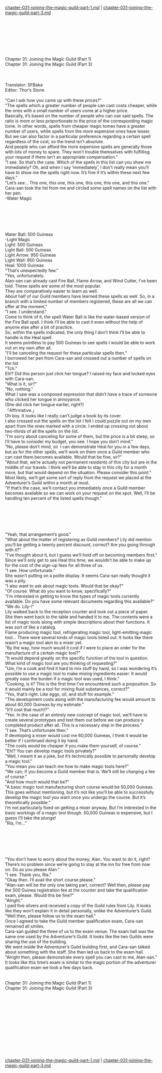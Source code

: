 [chapter-031-joining-the-magic-guild-part-1.md](./chapter-031-joining-the-magic-guild-part-1.md) | [chapter-031-joining-the-magic-guild-part-3.md](./chapter-031-joining-the-magic-guild-part-3.md) <br/>
<br/>
<br/>
<br/>
<br/>
<br/>
<br/>
<br/>
<br/>
Chapter 31: Joining the Magic Guild (Part 1)<br/>
Chapter 31: Joining the Magic Guild (Part 3)<br/>
<br/>
 <br/>
<br/>
 Translator: SFBaka <br/>
 Editor: Thor’s Stone <br/>
<br/>
"Can I ask how you came up with these prices?"<br/>
"The spells which a greater number of people can cast costs cheaper, while the ones with a small number of users come at a higher price.<br/>
Basically, it’s based on the number of people who can use said spells. The ratio is more or less proportionate to the price of the corresponding magic tome. In other words, spells from cheaper magic tomes have a greater number of users, while spells from the more expensive ones have lesser.<br/>
But we can also factor in a particular preference regarding a certain spell regardless of the cost, so the trend isn’t absolute.<br/>
And people who can afford the more expensive spells are generally those with lots of money to spare. They won’t trouble themselves with fulfilling your request if there isn’t an appropriate compensation."<br/>
"I see. So that’s the case. Which of the spells in this list can you show me immediately? Oh, and when I say ‘immediately’, I don’t really mean you’ll have to show me the spells right now. It’s fine if it’s within these next few days."<br/>
"Let’s see… This one, this one, this one, this one, this one, and this one."<br/>
Cara-san took the list from me and circled some spell names on the list with her pen.<br/>
-Water Magic<br/>
<br/>
<br/>
<br/>
<br/>
<br/>
<br/>
Water Ball: 500 Guineas<br/>
-Light Magic<br/>
Light: 500 Guineas<br/>
Light Ball: 500 Guineas<br/>
Light Arrow: 950 Guineas<br/>
Light Wall: 950 Guineas<br/>
Heal: 1000 Guineas<br/>
"That’s unexpectedly few."<br/>
"Yes, unfortunately.<br/>
Alan-san can already cast Fire Ball, Flame Arrow, and Wind Cutter, I’ve been told. These spells are some of the most popular.<br/>
They are comparatively easier to learn as well.<br/>
About half of our Guild members have learned these spells as well. So, in a branch with a limited number of members registered, these are all we can offer at the moment."<br/>
"I see. I understand."<br/>
Come to think of it, the spell Water Ball is like the water-based version of the Fire Ball spell. I think I’ll be able to cast it even without the help of anyone else after a bit of practice.<br/>
So, within the spells indicated, the only thing I don’t think I’ll be able to handle is the Heal spell.<br/>
It seems pointless to pay 500 Guineas to see spells I would be able to work out on my own after all.<br/>
"I’ll be canceling the request for these particular spells then."<br/>
I borrowed her pen from Cara-san and crossed out a number of spells on the list<br/>
"Tch."<br/>
Eh!? Did this person just click her tongue? I raised my face and locked eyes with Cara-san.<br/>
"What is it, sir?"<br/>
"No, nothing."<br/>
What I saw was a composed expression that didn’t have a trace of someone who clicked her tongue in annoyance.<br/>
(She did click her tongue earlier, right?)<br/>
「Affirmative.」<br/>
Oh boy. It looks like I really can’t judge a book by its cover.<br/>
I also crossed out the spells on the list I felt I could puzzle out on my own apart from the ones marked with a circle. I ended up crossing out about two-thirds of all the spells on the list.<br/>
"I’m sorry about canceling for some of them, but the price is a bit steep, so I’ll have to consider my budget, you see. I hope you don’t mind."<br/>
"No, please don’t mind, sir. I can demonstrate Heal for you in a few days, but as for the other spells, we’ll work on them once a Guild member who can cast them becomes available. Would that be fine, sir?"<br/>
"About that, we’re actually not permanent residents of this city but are in the middle of our travels. I think we’ll be able to stay in this city for a month more, but that would depend on the situation. Please consider this point."<br/>
Most likely, we’ll get some sort of reply from the request we placed at the Adventurer’s Guild within a month at most.<br/>
"If that’s the case, we’ll contact you immediately once a Guild member becomes available so we can work on your request on the spot. Well, I’ll be handling ten percent of the listed spells though."<br/>
<br/>
<br/>
<br/>
<br/>
<br/>
<br/>
"Yeah, that arrangement’s good."<br/>
"What about the matter of registering as Guild members? Lily did mention you’ll be getting a twenty percent discount, correct? Are you going through with it?"<br/>
"I’ve thought about it, but I guess we’ll hold off on becoming members first."<br/>
Since we’ll only get to see Heal this time, we wouldn’t be able to make up for the cost of the sign-up fees for all three of us.<br/>
"I see. How unfortunate."<br/>
She wasn’t putting on a polite display. It seems Cara-san really thought it was a pity.<br/>
"I also want to ask about magic tools. Would that be okay?"<br/>
"Of course. What do you want to know, specifically?"<br/>
"I’m interested in getting to know the types of magic tools currently available. Do you have some relevant documents regarding this available?"<br/>
"We do. Lily-!"<br/>
Lily walked back to the reception counter and took out a piece of paper.<br/>
She then went back to the table and handed it to me. The contents were a list of magic tools along with simple descriptions about their functions. It was sort of like a catalog.<br/>
Flame producing magic tool, refrigerating magic tool, light-emitting magic tool… There were several kinds of magic tools listed out. It looks like there wasn’t a magic tool akin to a mixer yet.<br/>
"By the way, how much would it cost if I were to place an order for the manufacture of a certain magic tool?"<br/>
"It would depend greatly on the specific function of the tool in question. What kind of magic tool are you thinking of requesting?"<br/>
"Um, I’m a cook and find it hard to mix stuff by hand, so I was wondering it’s possible to use a magic tool to make mixing ingredients easier. It would greatly ease the burden if a magic tool was used, I think."<br/>
"Cooking, is it? This is the first time I’ve encountered such a proposition. So it would mainly be a tool for mixing fluid substances, correct?"<br/>
"Yes, that’s right. Like eggs, oil, and stuff for example."<br/>
"The development costs along with the manufacturing fee would amount to about 60,000 Guineas by my estimate."<br/>
"It’ll cost that much!?"<br/>
"Yes. In the case of an entirely new concept of magic tool, we’ll have to create several prototypes and test them out before we can produce a completed product after all. This is a necessary step in the process."<br/>
"I see. That’s unfortunate then."<br/>
If developing a mixer would cost me 60,000 Guineas, I think it would be better if I continued doing it by hand.<br/>
"The costs would be cheaper if you make them yourself, of course."<br/>
"Eh!? You can develop magic tools privately?"<br/>
"Well, I meant it as a joke, but it’s technically possible to personally develop a magic tool."<br/>
"You mean you can teach me how to make magic tools here?"<br/>
"We can; if you become a Guild member that is. We’ll still be charging a fee of course."<br/>
"And how much would that be?"<br/>
"A basic magic tool manufacturing short course would be 50,000 Guineas. This goes without mentioning, but it’s not like you’ll be able to successfully develop the magic tool you want once you undergo the course. But it’s theoretically possible."<br/>
I’m not particularly fixed on getting a mixer anyway. But I’m interested in the basic workings of a magic tool though. 50,000 Guineas is expensive, but I guess I’ll take the plunge!<br/>
"Ria, I’m…"<br/>
<br/>
<br/>
<br/>
<br/>
<br/>
<br/>
"You don’t have to worry about the money, Alan. You want to do it, right? There’s no problem since we’re going to stay at the inn for free from now on. Do as you please Alan."<br/>
"I see. Thank you, Ria."<br/>
"Okay then. I’ll avail the short course please."<br/>
"Alan-san will be the only one taking part, correct? Well then, please pay the 500 Guinea registration fee at the counter and take the qualification exam, please. Would this be fine?"<br/>
"Alright."<br/>
I paid five silvers and received a copy of the Guild rules from Lily. It looks like they won’t explain it in detail personally, unlike the Adventurer’s Guild.<br/>
"Well then, please follow us to the exam hall."<br/>
Once I agreed to take the Guild member qualification exam, Cara-san remained all smiles.<br/>
Cara-san guided the three of us to the exam venue. The exam hall was the same one used by the Adventurer’s Guild. It looks like the two Guilds were sharing the use of the building.<br/>
We went inside the Adventurer’s Guild building first, and Cara-san talked about something with the staff. She then led us back to the exam hall.<br/>
"Alright then, please demonstrate every spell you can cast to me, Alan-san."<br/>
It looks like this time’s exam is similar to the magic portion of the adventurer qualification exam we took a few days back.<br/>
<br/>
<br/>
Chapter 31: Joining the Magic Guild (Part 1)<br/>
Chapter 31: Joining the Magic Guild (Part 3)<br/>
<br/>
 <br/>
<br/>
<br/>
<br/>
<br/>
<br/>
<br/>
<br/>
<br/>
<br/>
<br/> <br/>
[chapter-031-joining-the-magic-guild-part-1.md](./chapter-031-joining-the-magic-guild-part-1.md) | [chapter-031-joining-the-magic-guild-part-3.md](./chapter-031-joining-the-magic-guild-part-3.md) <br/>
